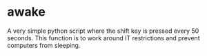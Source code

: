 # awake
A very simple python script where the shift key is pressed every 50 seconds. This function is to work around IT restrictions and prevent computers from sleeping.
